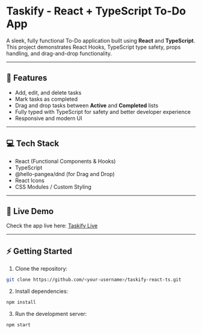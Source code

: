 # Taskify - React + TypeScript To-Do App

A sleek, fully functional To-Do application built using **React** and **TypeScript**. This project demonstrates React Hooks, TypeScript type safety, props handling, and drag-and-drop functionality.

---

## 🔧 Features

- Add, edit, and delete tasks
- Mark tasks as completed
- Drag and drop tasks between **Active** and **Completed** lists
- Fully typed with TypeScript for safety and better developer experience
- Responsive and modern UI

---

## 💻 Tech Stack

- React (Functional Components & Hooks)
- TypeScript
- @hello-pangea/dnd (for Drag and Drop)
- React Icons
- CSS Modules / Custom Styling

---

## 🚀 Live Demo

Check the app live here: [Taskify Live](https://taskify-typescript.netlify.app/)

---


## ⚡ Getting Started

1. Clone the repository:
```bash
git clone https://github.com/<your-username>/taskify-react-ts.git
```
2. Install dependencies:
```bash
npm install
```

3. Run the development server:
```bash
npm start
```
